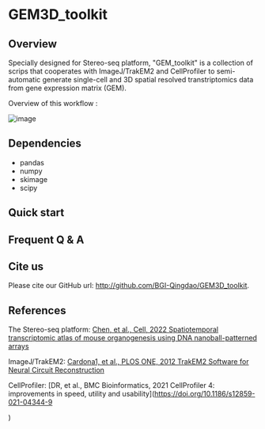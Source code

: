 # GEM3D_toolkit

## Overview

Specially designed for Stereo-seq platform, "GEM_toolkit" is a collection of scrips that cooperates with ImageJ/TrakEM2 and CellProfiler to semi-automatic generate single-cell and 3D spatial resolved transtriptomics data from gene expression matrix (GEM).

Overview of this workflow :

![image](https://user-images.githubusercontent.com/8720584/215430450-8a238a31-4f88-4726-8d22-dd33b51bf8a3.png)

## Dependencies

* pandas
* numpy
* skimage
* scipy

## Quick start

## Frequent Q & A

## Cite us

Please cite our GitHub url: http://github.com/BGI-Qingdao/GEM3D_toolkit.

## References

The Stereo-seq platform: [Chen, et al., Cell, 2022 Spatiotemporal transcriptomic atlas of mouse organogenesis using DNA nanoball-patterned arrays](https://doi.org/10.1016/j.cell.2022.04.003)

ImageJ/TrakEM2: [Cardona1, et al., PLOS ONE, 2012 TrakEM2 Software for Neural Circuit Reconstruction](https://doi.org/10.1371/journal.pone.0038011)

CellProfiler: [DR, et al., BMC Bioinformatics, 2021 CellProfiler 4: improvements in speed, utility and usability](https://doi.org/10.1186/s12859-021-04344-9

)

